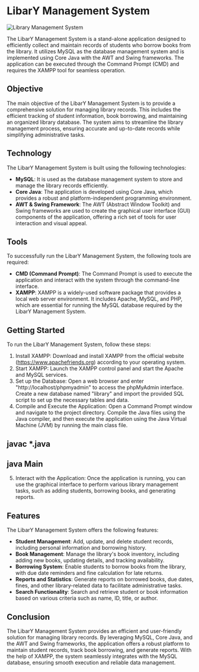 # LibarY Management System

![Library Management System](library.png)

The LibarY Management System is a stand-alone application designed to efficiently collect and maintain records of students who borrow books from the library. It utilizes MySQL as the database management system and is implemented using Core Java with the AWT and Swing frameworks. The application can be executed through the Command Prompt (CMD) and requires the XAMPP tool for seamless operation.

## Objective

The main objective of the LibarY Management System is to provide a comprehensive solution for managing library records. This includes the efficient tracking of student information, book borrowing, and maintaining an organized library database. The system aims to streamline the library management process, ensuring accurate and up-to-date records while simplifying administrative tasks.

## Technology

The LibarY Management System is built using the following technologies:

- **MySQL**: It is used as the database management system to store and manage the library records efficiently.
- **Core Java**: The application is developed using Core Java, which provides a robust and platform-independent programming environment.
- **AWT & Swing Framework**: The AWT (Abstract Window Toolkit) and Swing frameworks are used to create the graphical user interface (GUI) components of the application, offering a rich set of tools for user interaction and visual appeal.

## Tools

To successfully run the LibarY Management System, the following tools are required:

- **CMD (Command Prompt)**: The Command Prompt is used to execute the application and interact with the system through the command-line interface.
- **XAMPP**: XAMPP is a widely-used software package that provides a local web server environment. It includes Apache, MySQL, and PHP, which are essential for running the MySQL database required by the LibarY Management System.

## Getting Started

To run the LibarY Management System, follow these steps:

1. Install XAMPP: Download and install XAMPP from the official website (https://www.apachefriends.org) according to your operating system.
2. Start XAMPP: Launch the XAMPP control panel and start the Apache and MySQL services.
3. Set up the Database: Open a web browser and enter "http://localhost/phpmyadmin" to access the phpMyAdmin interface. Create a new database named "library" and import the provided SQL script to set up the necessary tables and data.
4. Compile and Execute the Application: Open a Command Prompt window and navigate to the project directory. Compile the Java files using the Java compiler, and then execute the application using the Java Virtual Machine (JVM) by running the main class file.

## javac *.java
## java Main


5. Interact with the Application: Once the application is running, you can use the graphical interface to perform various library management tasks, such as adding students, borrowing books, and generating reports.

## Features

The LibarY Management System offers the following features:

- **Student Management**: Add, update, and delete student records, including personal information and borrowing history.
- **Book Management**: Manage the library's book inventory, including adding new books, updating details, and tracking availability.
- **Borrowing System**: Enable students to borrow books from the library, with due date reminders and fine calculation for late returns.
- **Reports and Statistics**: Generate reports on borrowed books, due dates, fines, and other library-related data to facilitate administrative tasks.
- **Search Functionality**: Search and retrieve student or book information based on various criteria such as name, ID, title, or author.

## Conclusion

The LibarY Management System provides an efficient and user-friendly solution for managing library records. By leveraging MySQL, Core Java, and the AWT and Swing frameworks, the application offers a robust platform to maintain student records, track book borrowing, and generate reports. With the help of XAMPP, the system seamlessly integrates with the MySQL database, ensuring smooth execution and reliable data management.

